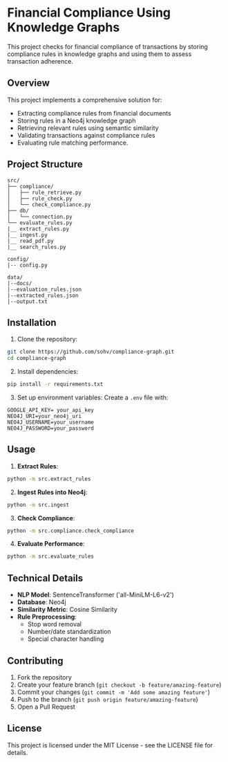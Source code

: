 # Financial Compliance Using Knowledge Graphs

This project checks for financial compliance of transactions by storing compliance rules in knowledge graphs and using 
them to assess transaction adherence.

## Overview

This project implements a comprehensive solution for:
- Extracting compliance rules from financial documents
- Storing rules in a Neo4j knowledge graph
- Retrieving relevant rules using semantic similarity
- Validating transactions against compliance rules
- Evaluating rule matching performance.

## Project Structure

```
src/
├── compliance/           
│   ├── rule_retrieve.py 
│   ├── rule_check.py    
│   └── check_compliance.py 
├── db/                  
│   └── connection.py    
└── evaluate_rules.py 
|__ extract_rules.py
|__ ingest.py
|__ read_pdf.py
|__ search_rules.py

config/
|-- config.py

data/
|--docs/
|--evaluation_rules.json
|--extracted_rules.json
|--output.txt
```

## Installation

1. Clone the repository:
```bash
git clone https://github.com/sohv/compliance-graph.git
cd compliance-graph
```

2. Install dependencies:
```bash
pip install -r requirements.txt
```

3. Set up environment variables:
Create a `.env` file with:
```
GOOGLE_API_KEY= your_api_key
NEO4J_URI=your_neo4j_uri
NEO4J_USERNAME=your_username
NEO4J_PASSWORD=your_password
```

## Usage

1. **Extract Rules**:
```bash
python -m src.extract_rules
```

2. **Ingest Rules into Neo4j**:
```bash
python -m src.ingest
```

3. **Check Compliance**:
```bash
python -m src.compliance.check_compliance
```

4. **Evaluate Performance**:
```bash
python -m src.evaluate_rules
```

## Technical Details

- **NLP Model**: SentenceTransformer ('all-MiniLM-L6-v2')
- **Database**: Neo4j
- **Similarity Metric**: Cosine Similarity
- **Rule Preprocessing**: 
  - Stop word removal
  - Number/date standardization
  - Special character handling

## Contributing

1. Fork the repository
2. Create your feature branch (`git checkout -b feature/amazing-feature`)
3. Commit your changes (`git commit -m 'Add some amazing feature'`)
4. Push to the branch (`git push origin feature/amazing-feature`)
5. Open a Pull Request

## License

This project is licensed under the MIT License - see the LICENSE file for details.

